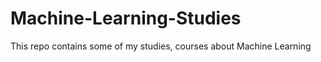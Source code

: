 # Machine-Learning-Studies

This repo contains some of my studies, courses about Machine Learning
 

